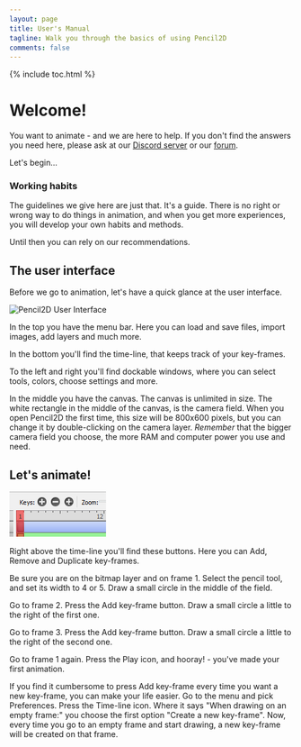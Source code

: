 ```yaml
---
layout: page
title: User's Manual
tagline: Walk you through the basics of using Pencil2D 
comments: false
---
```


{% include toc.html %}

# Welcome! #
You want to animate - and we are here to help. If you don't find the answers you need here, please ask at our [Discord server](https://discordapp.com/invite/8FxdV2g) or our [forum](https://discuss.pencil2d.org/).

Let's begin...
### Working habits ###
The guidelines we give here are just that. It's a guide. There is no right or wrong way to do things in animation, and when you get more experiences, you will develop your own habits and methods.

Until then you can rely on our recommendations.
## The user interface ##
Before we go to animation, let's have a quick glance at the user interface. 

![Pencil2D User Interface](/_manualimages/pencil2dFull.png)

In the top you have the menu bar. Here you can load and save files, import images, add layers and much more.

In the bottom you'll find the time-line, that keeps track of your key-frames. 

To the left and right you'll find dockable windows, where you can select tools, colors, choose settings and more. 

In the middle you have the canvas. The canvas is unlimited in size. The white rectangle in the middle of the canvas, is the camera field. When you open Pencil2D the first time, this size will be 800x600 pixels, but you can change it by double-clicking on the camera layer. *Remember* that the bigger camera field you choose, the more RAM and computer power you use and need.
## Let's animate! ##

![Add key-frame](_manualimages/addDeleteKeys.png)

Right above the time-line you'll find these buttons.  Here you can Add, Remove and Duplicate key-frames.

Be sure you are on the bitmap layer and on frame 1. Select the pencil tool, and set its width to 4 or 5. Draw a small circle in the middle of the field.

Go to frame 2. Press the Add key-frame button. Draw a small circle a little to the right of the first one.

Go to frame 3. Press the Add key-frame button. Draw a small circle a little to the right of the second one.

Go to frame 1 again. Press the Play icon, and hooray! - you've made your first animation.

If you find it cumbersome to press Add key-frame every time you want a new key-frame, you can make your life easier. Go to the menu and pick Preferences. Press the Time-line icon. Where it says "When drawing on an empty frame:" you choose the first option "Create a new key-frame". Now, every time you go to an empty frame and start drawing, a new key-frame will be created on that frame.
